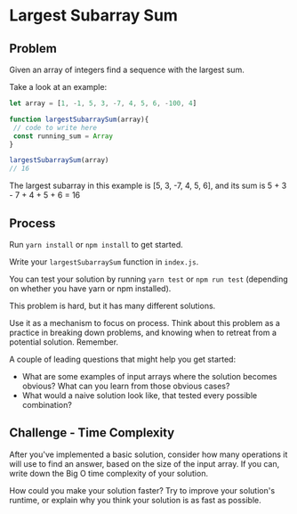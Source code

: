 # Largest Subarray Sum

## Problem

Given an array of integers find a sequence with the largest sum. 

Take a look at an example:

```javascript  
let array = [1, -1, 5, 3, -7, 4, 5, 6, -100, 4]

function largestSubarraySum(array){
 // code to write here
 const running_sum = Array
}

largestSubarraySum(array)
// 16
```

The largest subarray in this example is [5, 3, -7, 4, 5, 6], and its sum is 5 + 3 - 7 + 4 + 5 + 6 = 16

## Process

Run `yarn install` or `npm install` to get started.

Write your `largestSubarraySum` function in `index.js`.

You can test your solution by running `yarn test` or `npm run test` (depending on whether you have yarn or npm installed).

This problem is hard, but it has many different solutions.  

Use it as a mechanism to focus on process.  Think about this problem as a practice in breaking down problems, and knowing when to retreat from a potential solution.  Remember.

A couple of leading questions that might help you get started:

* What are some examples of input arrays where the solution becomes obvious? What can you learn from those obvious cases?
* What would a naive solution look like, that tested every possible combination?

## Challenge - Time Complexity

After you've implemented a basic solution, consider how many operations it will use to find an answer, based on the size of the input array. If you can, write down the Big O time complexity of your solution.

How could you make your solution faster? Try to improve your solution's runtime, or explain why you think your solution is as fast as possible.
